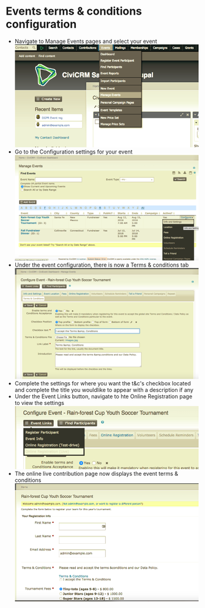 # Events terms & conditions configuration

- Navigate to Manage Events pages and select your event
![GDPR Manage Event screenshot](./images/manageevents.png)
- Go to the Configuration settings for your event
![GDPR Event Config screenshot](./images/configevents.png)
- Under the event configuration, there is now a Terms & conditions tab
![GDPR Event t&C screenshot](./images/eventt&c.png)
- Complete the settings for where you want the t&c's checkbox located and complete the title you wouldlike to appear with a description if any
- Under the Event Links button, navigate to hte Online Registration page to view the settings
![GDPR Event live link](./images/eventlivelink.png)
- The online live contribution page now displays the event terms & conditions
![GDPR Event Page screenshot](./images/eventslivepage.png)
